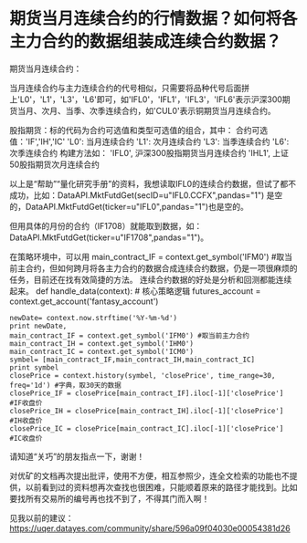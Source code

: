 # 期货当月连续合约的行情数据？如何将各主力合约的数据组装成连续合约数据？

期货当月连续合约：

当月连续合约与主力连续合约的代号相似，只需要将品种代号后面拼上'L0'，'L1'，'L3'，'L6'即可，如'IFL0'，'IFL1'，'IFL3'，'IFL6'表示沪深300期货当月、次月、当季、次季连续合约，如'CUL0'表示铜期货当月连续合约。

股指期货：标的代码为合约可选值和类型可选值的组合，其中：
合约可选值：'IF','IH','IC'
'L0': 当月连续合约
'L1': 次月连续合约
'L3': 当季连续合约
'L6': 次季连续合约
构建方法如：
'IFL0', 沪深300股指期货当月连续合约
'IHL1', 上证50股指期货次月连续合约

以上是“帮助”“量化研究手册”的资料，我想读取IFL0的连续合约数据，但试了都不成功，比如：DataAPI.MktFutdGet(secID=u"IFL0.CCFX",pandas="1") 是空的，DataAPI.MktFutdGet(ticker=u"IFL0",pandas="1")也是空的。

但用具体的月份的合约（IF1708）就能取到数据，如：DataAPI.MktFutdGet(ticker=u"IF1708",pandas="1")。

在策略环境中，可以用 main_contract_IF = context.get_symbol('IFM0') #取当前主合约，但如何跨月将各主力合约的数据合成连续合约数据，仍是一项很麻烦的任务，目前还在找有效简捷的方法。
连续合约数据的好处是分析和回测都能连续起来。
def handle_data(context): # 核心策略逻辑
    futures_account = context.get_account('fantasy_account')
    
    newDate= context.now.strftime('%Y-%m-%d')
    print newDate,
    main_contract_IF = context.get_symbol('IFM0') #取当前主力合约
    main_contract_IH = context.get_symbol('IHM0')
    main_contract_IC = context.get_symbol('ICM0')
    symbel= [main_contract_IF,main_contract_IH,main_contract_IC]
    print symbel
    closePrice = context.history(symbel, 'closePrice', time_range=30, freq='1d') #字典，取30天的数据
    closePrice_IF = closePrice[main_contract_IF].iloc[-1]['closePrice'] #IF收盘价
    closePrice_IH = closePrice[main_contract_IH].iloc[-1]['closePrice'] #IH收盘价
    closePrice_IC = closePrice[main_contract_IC].iloc[-1]['closePrice'] #IC收盘价

请知道“关巧”的朋友指点一下，谢谢！

对优矿的文档再次提出批评，使用不方便，相互参照少，连全文检索的功能也不提供，以前看到过的资料想再次查找也很困难，只能顺着原来的路径才能找到。比如要找所有交易所的编号再也找不到了，不得其门而入啊！

见我以前的建议：https://uqer.datayes.com/community/share/596a09f04030e00054381d26
